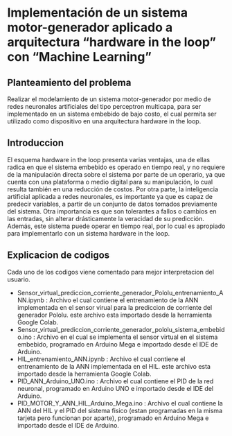# Implementación de un sistema motor-generador aplicado a arquitectura “hardware in the loop” con “Machine Learning”

## Planteamiento del problema
Realizar el modelamiento de un sistema motor-generador por medio de redes neuronales artificiales del tipo perceptron multicapa, para ser implementado en un sistema embebido de bajo costo, el cual permita ser utilizado como dispositivo en una arquitectura hardware in the loop.

## Introduccion
El esquema hardware in the loop presenta varias ventajas, una de ellas radica en que el sistema embebido es operado en tiempo real, y no requiere de la manipulación directa sobre el sistema por parte de un operario, ya que cuenta con una plataforma o medio digital para su manipulación, lo cual resulta también en una reducción de costos. 
Por otra parte, la inteligencia artificial aplicada a redes neuronales, es importante ya que es capaz de predecir variables, a partir de un conjunto de datos tomados previamente del sistema. Otra importancia es que son tolerantes a fallos o cambios en las entradas, sin alterar drásticamente la veracidad de su predicción. Además, este sistema puede operar en tiempo real, por lo cual es apropiado para implementarlo con un sistema hardware in the loop.

## Explicacion de codigos

Cada uno de los codigos viene comentado para mejor interpretacion del usuario.

* Sensor_virtual_prediccion_corriente_generador_Pololu_entrenamiento_ANN.ipynb : Archivo el cual contiene el entrenamiento de la ANN implementada en el sensor virual para la prediccion de corriente del generador Pololu. este archivo esta importado desde la herramienta Google Colab.
* Sensor_virtual_prediccion_corriente_generador_pololu_sistema_embebido.ino : Archivo en el cual se implementa el sensor virtual en el sistema embebido, programado en Arduino Mega e importado desde el IDE de Arduino. 
* HIL_entrenamiento_ANN.ipynb : Archivo el cual contiene el entrenamiento de la ANN implementada en el HIL. este archivo esta importado desde la herramienta Google Colab.
* PID_ANN_Arduino_UNO.ino : Archivo el cual contiene el PID de la red neuronal, programado en Arduino UNO e importado desde el IDE del Arduino.
* PID_MOTOR_Y_ANN_HIL_Arduino_Mega.ino : Archivo el cual contiene la ANN del HIL y el PID del sistema fisico (estan programadas en la misma tarjeta pero funcionan por aparte), programado en Arduino Mega e importado desde el IDE de Arduino.
